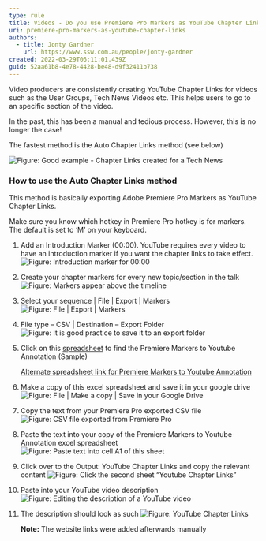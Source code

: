 ```yaml
---
type: rule
title: Videos - Do you use Premiere Pro Markers as YouTube Chapter Links?
uri: premiere-pro-markers-as-youtube-chapter-links
authors:
  - title: Jonty Gardner
    url: https://www.ssw.com.au/people/jonty-gardner
created: 2022-03-29T06:11:01.439Z
guid: 52aa61b8-4e78-4428-be48-d9f32411b738
---
```

Video producers are consistently creating YouTube Chapter Links for videos such as the User Groups, Tech News Videos etc. This helps users to go to an specific section of the video.

In the past, this has been a manual and tedious process. However, this is no longer the case!  

The fastest method is the Auto Chapter Links method (see below)

<!--endintro-->

![Figure: Good example - Chapter Links created for a Tech News](chapter-links.png)

### How to use the Auto Chapter Links method 

This method is basically exporting Adobe Premiere Pro Markers as YouTube Chapter Links.

Make sure you know which hotkey in Premiere Pro hotkey is for markers. The default is set to ‘M’ on your keyboard.

1. Add an Introduction Marker (00:00). YouTube requires every video to have an introduction marker if you want the chapter links to take effect.
   ![Figure: Introduction marker for 00:00](introduction-marker.png)
2. Create your chapter markers for every new topic/section in the talk
   ![Figure: Markers appear above the timeline](markers.png)
3. Select your sequence | File | Export | Markers
   ![Figure: File | Export | Markers](export-markers.png)
4. File type – CSV | Destination – Export Folder 
   ![Figure: It is good practice to save it to an export folder](export-folder.png)
5. Click on this [spreadsheet](https://docs.google.com/spreadsheets/d/1JumI4F9eIvolz31MB7wsIaqlwVdaa2ipNNcSO6Cv_OM/edit#gid=1066692544) to find the Premiere Markers to Youtube Annotation (Sample)

   [Alternate spreadsheet link for Premiere Markers to Youtube Annotation](https://docs.google.com/spreadsheets/d/1T58oqSCajCMkbpPuIi6lU4nVPFwYooQY9RiKOeDKu5c/edit?usp=sharing)
6. Make a copy of this excel spreadsheet and save it in your google drive
   ![Figure: File | Make a copy | Save in your Google Drive](save-spreadsheet.png)
7. Copy the text from your Premiere Pro exported CSV file
   ![Figure: CSV file exported from Premiere Pro](premiere-pro-csv.png)
8. Paste the text into your copy of the Premiere Markers to Youtube Annotation excel spreadsheet
   ![Figure: Paste text into cell A1 of this sheet](spreadsheet-paste.png)
9. Click over to the Output: YouTube Chapter Links and copy the relevant content
   ![Figure: Click the second sheet “Youtube Chapter Links”](output-tab.png)
10. Paste into your YouTube video description
    ![Figure: Editing the description of a YouTube video](youtube-description.png)
11. The description should look as such
    ![Figure: YouTube Chapter Links](youtube-chapters.png)

    **Note:** The website links were added afterwards manually
